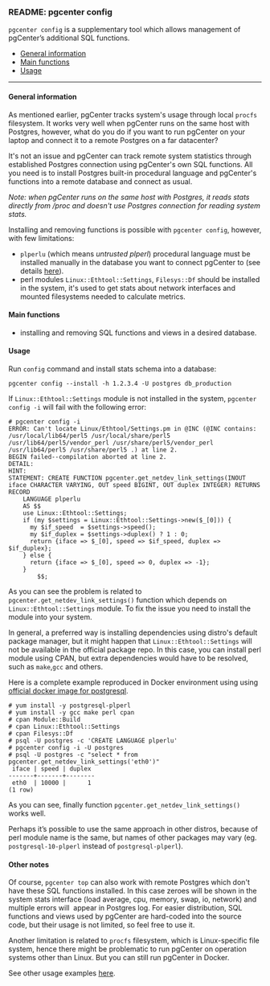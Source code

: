 ### README: pgcenter config

`pgcenter config` is a supplementary tool which allows management of pgCenter’s additional SQL functions.

- [General information](#general-information)
- [Main functions](#main-functions)
- [Usage](#usage)
---

#### General information
As mentioned earlier, pgCenter tracks system's usage through local `procfs` filesystem. It works very well when pgCenter runs on the same host with Postgres, however, what do you do if you want to run pgCenter on your laptop and connect it to a remote Postgres on a far datacenter? 

It's not an issue and pgCenter can track remote system statistics through established Postgres connection using pgCenter's own SQL functions. All you need is to install Postgres built-in procedural language and pgCenter's functions into a remote database and connect as usual. 

*Note: when pgCenter runs on the same host with Postgres, it reads stats directly from /proc and doesn't use Postgres connection for reading system stats.*

Installing and removing functions is possible with `pgcenter config`, however, with few limitations:

- `plperlu` (which means *untrusted plperl*) procedural language must be installed manually in the database you want to connect pgCenter to (see details [here](https://www.postgresql.org/docs/current/static/plperl.html)).
- perl modules `Linux::Ethtool::Settings`, `Filesys::Df` should be installed in the system, it's used to get stats about network interfaces and mounted filesystems needed to calculate metrics.

#### Main functions
- installing and removing SQL functions and views in a desired database.

#### Usage

Run `config` command and install stats schema into a database:
```
pgcenter config --install -h 1.2.3.4 -U postgres db_production
```

If `Linux::Ethtool::Settings` module is not installed in the system, `pgcenter config -i` will fail with the following error:

```
# pgcenter config -i     
ERROR: Can't locate Linux/Ethtool/Settings.pm in @INC (@INC contains: /usr/local/lib64/perl5 /usr/local/share/perl5 /usr/lib64/perl5/vendor_perl /usr/share/perl5/vendor_perl /usr/lib64/perl5 /usr/share/perl5 .) at line 2.
BEGIN failed--compilation aborted at line 2.
DETAIL: 
HINT: 
STATEMENT: CREATE FUNCTION pgcenter.get_netdev_link_settings(INOUT iface CHARACTER VARYING, OUT speed BIGINT, OUT duplex INTEGER) RETURNS RECORD
    LANGUAGE plperlu
    AS $$
    use Linux::Ethtool::Settings;
    if (my $settings = Linux::Ethtool::Settings->new($_[0])) {
      my $if_speed  = $settings->speed();
      my $if_duplex = $settings->duplex() ? 1 : 0;
      return {iface => $_[0], speed => $if_speed, duplex => $if_duplex};
    } else {
      return {iface => $_[0], speed => 0, duplex => -1};
    }
        $$;
```

As you can see the problem is related to `pgcenter.get_netdev_link_settings()` function which depends on `Linux::Ethtool::Settings` module. To fix the issue you need to install the module into your system. 

In general, a preferred way is installing dependencies using distro's default package manager, but it might happen that `Linux::Ethtool::Settings` will not be  available in the official package repo. In this case, you can install perl module using CPAN, but extra dependencies would have to be resolved, such as `make`,`gcc` and others.

Here is a complete example reproduced in Docker environment using using [official docker image for postgresql](https://hub.docker.com/r/centos/postgresql).

```
# yum install -y postgresql-plperl
# yum install -y gcc make perl cpan
# cpan Module::Build
# cpan Linux::Ethtool::Settings
# cpan Filesys::Df
# psql -U postgres -c 'CREATE LANGUAGE plperlu'
# pgcenter config -i -U postgres
# psql -U postgres -c "select * from pgcenter.get_netdev_link_settings('eth0')"
 iface | speed | duplex 
-------+-------+--------
 eth0  | 10000 |      1
(1 row)
```
As you can see, finally function `pgcenter.get_netdev_link_settings()` works well.

Perhaps it’s possible to use the same approach in other distros, because of perl module name is the same, but names of other packages may vary (eg. `postgresql-10-plperl` instead of `postgresql-plperl`).

#### Other notes

Of course, `pgcenter top` can also work with remote Postgres which don't have these SQL functions installed. In this case zeroes will be shown in the system stats interface (load average, cpu, memory, swap, io, network) and multiple errors will  appear in Postgres log. For easier distribution, SQL functions and views used by pgCenter are hard-coded into the source code, but their usage is not limited, so feel free to use it.

Another limitation is related to `procfs` filesystem, which is Linux-specific file system, hence there might be problematic to run pgCenter on operation systems other than Linux. But you can still run pgCenter in Docker.


See other usage examples [here](examples.md).
